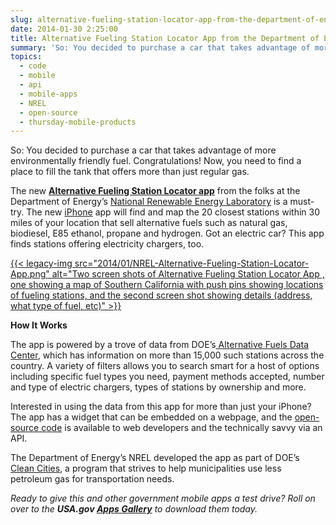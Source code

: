 ```yaml
---
slug: alternative-fueling-station-locator-app-from-the-department-of-energy
date: 2014-01-30 2:25:00
title: Alternative Fueling Station Locator App from the Department of Energy
summary: 'So: You decided to purchase a car that takes advantage of more environmentally friendly fuel. Congratulations! Now, you need to find a place to fill the tank that offers more than just regular gas. The new Alternative Fueling Station Locator app from the folks at the Department of Energy’s National Renewable Energy Laboratory is a must-try. The new iPhone app will'
topics:
  - code
  - mobile
  - api
  - mobile-apps
  - NREL
  - open-source
  - thursday-mobile-products
---
```


So: You decided to purchase a car that takes advantage of more environmentally friendly fuel. Congratulations! Now, you need to find a place to fill the tank that offers more than just regular gas.

The new [**Alternative Fueling Station Locator app**](https://itunes.apple.com/us/app/alternative-fueling-station/id718577947) from the folks at the Department of Energy’s [National Renewable Energy Laboratory](http://www.nrel.gov/) is a must-try. The new [iPhone](https://itunes.apple.com/us/app/alternative-fueling-station/id718577947) app will find and map the 20 closest stations within 30 miles of your location that sell alternative fuels such as natural gas, biodiesel, E85 ethanol, propane and hydrogen. Got an electric car? This app finds stations offering electricity chargers, too.

[{{< legacy-img src="2014/01/NREL-Alternative-Fueling-Station-Locator-App.png" alt="Two screen shots of Alternative Fueling Station Locator App , one showing a map of Southern California with push pins showing locations of fueling stations, and the second screen shot showing details (address, what type of fuel, etc)" >}}](https://s3.amazonaws.com/digitalgov/_legacy-img/2014/01/NREL-Alternative-Fueling-Station-Locator-App.png)

**How It Works**

The app is powered by a trove of data from DOE’s[ Alternative Fuels Data Center](http://www.afdc.energy.gov/), which has information on more than 15,000 such stations across the country. A variety of filters allows you to search smart for a host of options including specific fuel types you need, payment methods accepted, number and type of electric chargers,  types of stations by ownership and more.

Interested in using the data from this app for more than just your iPhone? The app has a widget that can be embedded on a webpage, and the [open-source code](http://developer.nrel.gov/) is available to web developers and the technically savvy via an API.

The Department of Energy’s NREL developed the app as part of DOE’s [Clean Cities](http://www1.eere.energy.gov/cleancities/), a program that strives to help municipalities use less petroleum gas for transportation needs.

_Ready to give this and other government mobile apps a test drive? Roll on over to the **USA.gov [Apps Gallery](http://apps.usa.gov/)** to download them today._
